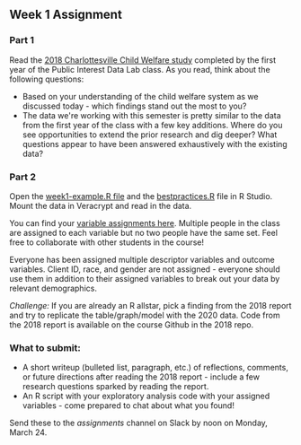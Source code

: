 ## Week 1 Assignment

### Part 1

Read the [2018 Charlottesville Child Welfare study](https://libraopen.lib.virginia.edu/public_view/7s75dc423) completed by the first year of the Public Interest Data Lab class. As you read, think about the following questions: 

* Based on your understanding of the child welfare system as we discussed today - which findings stand out the most to you?  
* The data we're working with this semester is pretty similar to the data from the first year of the class with a few key additions. Where do you see opportunities to extend the prior research and dig deeper? What questions appear to have been answered exhaustively with the existing data?


### Part 2 

Open the [week1-example.R file](https://github.com/datafordemocracy/public-interest-data-2020/blob/master/example-files/week1-example.R) and the [bestpractices.R](https://github.com/datafordemocracy/public-interest-data-2020/blob/master/example-files/bestpractices.R) file in R Studio. Mount the data in Veracrypt and read in the data. 

You can find your [variable assignments here](https://docs.google.com/spreadsheets/d/1pOKLV4lXYs4Dyx3Gft959NhwY0FjkmN94rbZLMsI7Zc/edit?usp=sharing). Multiple people in the class are assigned to each variable but no two people have the same set. Feel free to collaborate with other students in the course!

Everyone has been assigned multiple descriptor variables and outcome variables. Client ID, race, and gender are not assigned - everyone should use them in addition to their assigned variables to break out your data by relevant demographics. 

*Challenge:* If you are already an R allstar, pick a finding from the 2018 report and try to replicate the table/graph/model with the 2020 data. Code from the 2018 report is available on the course Github in the 2018 repo. 

### What to submit: 

* A short writeup (bulleted list, paragraph, etc.) of reflections, comments, or future directions after reading the 2018 report - include a few research questions sparked by reading the report.
* An R script with your exploratory analysis code with your assigned variables - come prepared to chat about what you found!

Send these to the *assignments* channel on Slack by noon on Monday, March 24.



